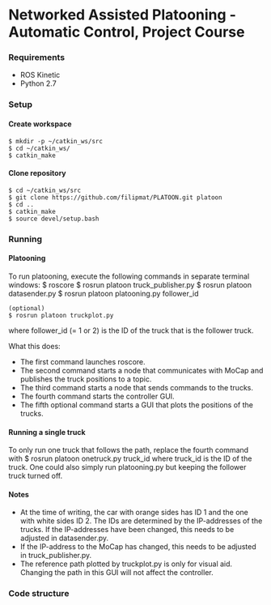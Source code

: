 # Networked Assisted Platooning - Automatic Control, Project Course

### Requirements
- ROS Kinetic
- Python 2.7

### Setup

#### Create workspace

	$ mkdir -p ~/catkin_ws/src
	$ cd ~/catkin_ws/
	$ catkin_make

#### Clone repository

	$ cd ~/catkin_ws/src
	$ git clone https://github.com/filipmat/PLATOON.git platoon
	$ cd ..
	$ catkin_make
	$ source devel/setup.bash

### Running

#### Platooning
To run platooning, execute the following commands in separate terminal windows:
	$ roscore
	$ rosrun platoon truck_publisher.py
	$ rosrun platoon datasender.py
	$ rosrun platoon platooning.py follower_id
	
	(optional)
	$ rosrun platoon truckplot.py
where follower_id (= 1 or 2) is the ID of the truck that is the follower truck.

What this does:
- The first command launches roscore.
- The second command starts a node that communicates with MoCap and publishes the truck positions to a topic.
- The third command starts a node that sends commands to the trucks.
- The fourth command starts the controller GUI.
- The fifth optional command starts a GUI that plots the positions of the trucks.

#### Running a single truck
To only run one truck that follows the path, replace the fourth command with 
	$ rosrun platoon onetruck.py truck_id
where truck_id is the ID of the truck. 
One could also simply run platooning.py but keeping the follower truck turned off. 

#### Notes
- At the time of writing, the car with orange sides has ID 1 and the one with white sides ID 2. The IDs are determined by the IP-addresses of the trucks. If the IP-addresses have been changed, this needs to be adjusted in datasender.py.
- If the IP-address to the MoCap has changed, this needs to be adjusted in truck_publisher.py.
- The reference path plotted by truckplot.py is only for visual aid. Changing the path in this GUI will not affect the controller. 

### Code structure


